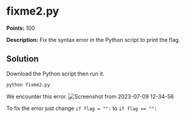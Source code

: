 # fixme2.py


**Points:** 100

**Description:** Fix the syntax error in the Python script to print the flag.



## Solution 

Download the Python script then run it. 

``` bash
python fixme2.py
```
We encounter this error.
![Screenshot from 2023-07-09 12-34-56](https://github.com/HelsNetwork/CTF-writeups/assets/87879515/e9c1b8c1-ebef-47e2-aeb4-bbf35385d472)

To fix the error just change `if flag = "":` to `if flag == "":`
